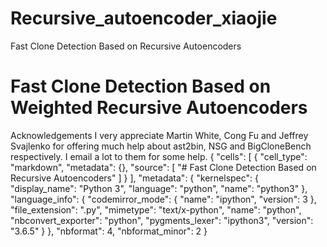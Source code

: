 # Recursive_autoencoder_xiaojie
Fast Clone Detection Based on Recursive Autoencoders

# Fast Clone Detection Based on Weighted Recursive Autoencoders
Acknowledgements
I very appreciate Martin White,  Cong Fu and Jeffrey Svajlenko for offering much help about ast2bin, NSG and  BigCloneBench respectively. 
I email a lot to them for some help. 
{
 "cells": [
  {
   "cell_type": "markdown",
   "metadata": {},
   "source": [
    "# Fast Clone Detection Based on Recursive Autoencoders"
   ]
  }
 ],
 "metadata": {
  "kernelspec": {
   "display_name": "Python 3",
   "language": "python",
   "name": "python3"
  },
  "language_info": {
   "codemirror_mode": {
    "name": "ipython",
    "version": 3
   },
   "file_extension": ".py",
   "mimetype": "text/x-python",
   "name": "python",
   "nbconvert_exporter": "python",
   "pygments_lexer": "ipython3",
   "version": "3.6.5"
  }
 },
 "nbformat": 4,
 "nbformat_minor": 2
}

